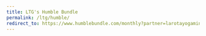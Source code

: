 ```yaml
---
title: LTG's Humble Bundle
permalink: /ltg/humble/
redirect_to: https://www.humblebundle.com/monthly?partner=larotayogaming
---
```

